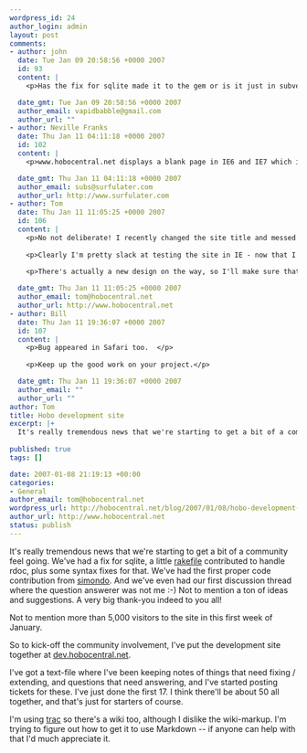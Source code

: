 ```yaml
--- 
wordpress_id: 24
author_login: admin
layout: post
comments: 
- author: john
  date: Tue Jan 09 20:58:56 +0000 2007
  id: 93
  content: |
    <p>Has the fix for sqlite made it to the gem or is it just in subversion? I tried to follow along in the podcast suing sqllite 3 instead of mysql and there were blank inserts.</p>

  date_gmt: Tue Jan 09 20:58:56 +0000 2007
  author_email: vapidbabble@gmail.com
  author_url: ""
- author: Neville Franks
  date: Thu Jan 11 04:11:18 +0000 2007
  id: 102
  content: |
    <p>www.hobocentral.net displays a blank page in IE6 and IE7 which is somewhat troublesome for me. Is this deliberate?</p>

  date_gmt: Thu Jan 11 04:11:18 +0000 2007
  author_email: subs@surfulater.com
  author_url: http://www.surfulater.com
- author: Tom
  date: Thu Jan 11 11:05:25 +0000 2007
  id: 106
  content: |
    <p>No not deliberate! I recently changed the site title and messed up the close-tag on the title. Firefox obviously didn't mind but IE lost it completely :-). Sorry about that. (Fixed now)</p>
    
    <p>Clearly I'm pretty slack at testing the site in IE - now that I look there's all sorts of glitches. </p>
    
    <p>There's actually a new design on the way, so I'll make sure that works well in IE too. Sorry for any inconvenience.</p>

  date_gmt: Thu Jan 11 11:05:25 +0000 2007
  author_email: tom@hobocentral.net
  author_url: http://www.hobocentral.net
- author: Bill
  date: Thu Jan 11 19:36:07 +0000 2007
  id: 107
  content: |
    <p>Bug appeared in Safari too.  </p>
    
    <p>Keep up the good work on your project.</p>

  date_gmt: Thu Jan 11 19:36:07 +0000 2007
  author_email: ""
  author_url: ""
author: Tom
title: Hobo development site
excerpt: |+
  It's really tremendous news that we're starting to get a bit of a community feel going. We've had a fix for sqlite, a little [rakefile](http://hobocentral.net/forum/viewtopic.php?t=30) contributed to handle rdoc, plus some syntax fixes for that. We've had the first proper code contribution from [simondo](http://hobocentral.net/forum/viewtopic.php?t=35). And we've even had our first discussion thread where the question answerer was not me :-) Not to mention a ton of ideas and suggestions. A very big thank-you indeed to you all!
  
published: true
tags: []

date: 2007-01-08 21:19:13 +00:00
categories: 
- General
author_email: tom@hobocentral.net
wordpress_url: http://hobocentral.net/blog/2007/01/08/hobo-development-site/
author_url: http://www.hobocentral.net
status: publish
---
```

It's really tremendous news that we're starting to get a bit of a community feel going. We've had a fix for sqlite, a little [rakefile](http://hobocentral.net/forum/viewtopic.php?t=30) contributed to handle rdoc, plus some syntax fixes for that. We've had the first proper code contribution from [simondo](http://hobocentral.net/forum/viewtopic.php?t=35). And we've even had our first discussion thread where the question answerer was not me :-) Not to mention a ton of ideas and suggestions. A very big thank-you indeed to you all!

<a id="more"></a><a id="more-24"></a>

Not to mention more than 5,000 visitors to the site in this first week of January.

So to kick-off the community involvement, I've put the development site together at [dev.hobocentral.net](http://dev.hobocentral.net).

I've got a text-file where I've been keeping notes of things that need fixing / extending, and questions that need answering, and I've started posting tickets for these. I've just done the first 17. I think there'll be about 50 all together, and that's just for starters of course.

I'm using [trac](http://trac.edgewall.com) so there's a wiki too, although I dislike the wiki-markup. I'm trying to figure out how to get it to use Markdown -- if anyone can help with that I'd much appreciate it.
